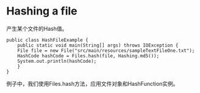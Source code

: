 # Hashing a file
产生某个文件的Hash值。
```
public class HashFileExample {
    public static void main(String[] args) throws IOException {
    File file = new File("src/main/resources/sampleTextFileOne.txt");
    HashCode hashCode = Files.hash(file, Hashing.md5());
    System.out.println(hashCode);
    }
}
```
例子中，我们使用Files.hash方法，应用文件对象和HashFunction实例。
